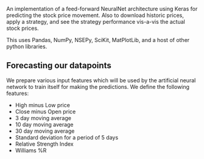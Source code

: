 An implementation of a feed-forward NeuralNet architecture using Keras for predicting the stock price movement.
Also to download historic prices, apply a strategy, and see the strategy performance vis-a-vis the actual stock prices.

This uses Pandas, NumPy, NSEPy, SciKit, MatPlotLib, and a host of other python libraries.


## Forecasting our datapoints
We prepare various input features which will be used by the artificial neural network to train itself for making the predictions. We define the following features:
- High minus Low price
- Close minus Open price
- 3 day moving average
- 10 day moving average
- 30 day moving average
- Standard deviation for a period of 5 days
- Relative Strength Index
- Williams %R
